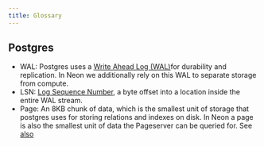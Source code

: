 ```yaml
---
title: Glossary
---
```


## Postgres

- WAL: Postgres uses a [Write Ahead Log (WAL)](https://www.postgresql.org/docs/current/wal-intro.html)for durability and replication. In Neon we additionally rely on this WAL to separate storage from compute.
- LSN: [Log Sequence Number](https://www.postgresql.org/docs/current/datatype-pg-lsn.html), a byte offset into a location inside the entire WAL stream.
- Page: An 8KB chunk of data, which is the smallest unit of storage that postgres uses for storing relations and indexes on disk. In Neon a page is also the smallest unit of data the Pageserver can be queried for. See [also](https://www.postgresql.org/docs/current/storage-page-layout.html)
